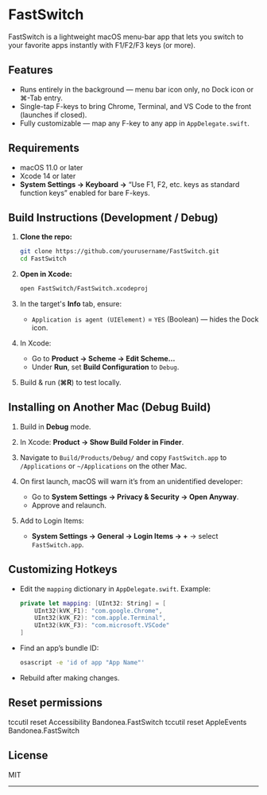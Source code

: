 # FastSwitch

FastSwitch is a lightweight macOS menu-bar app that lets you switch to your favorite apps instantly with F1/F2/F3 keys (or more).

## Features

* Runs entirely in the background — menu bar icon only, no Dock icon or ⌘-Tab entry.
* Single-tap F-keys to bring Chrome, Terminal, and VS Code to the front (launches if closed).
* Fully customizable — map any F-key to any app in `AppDelegate.swift`.

## Requirements

* macOS 11.0 or later
* Xcode 14 or later
* **System Settings → Keyboard →** “Use F1, F2, etc. keys as standard function keys” enabled for bare F-keys.

## Build Instructions (Development / Debug)

1. **Clone the repo:**

   ```bash
   git clone https://github.com/yourusername/FastSwitch.git
   cd FastSwitch
   ```
2. **Open in Xcode:**

   ```bash
   open FastSwitch/FastSwitch.xcodeproj
   ```
3. In the target's **Info** tab, ensure:

   * `Application is agent (UIElement)` = `YES` (Boolean) — hides the Dock icon.
4. In Xcode:

   * Go to **Product → Scheme → Edit Scheme…**
   * Under **Run**, set **Build Configuration** to `Debug`.
5. Build & run (**⌘R**) to test locally.

## Installing on Another Mac (Debug Build)

1. Build in **Debug** mode.
2. In Xcode: **Product → Show Build Folder in Finder**.
3. Navigate to `Build/Products/Debug/` and copy `FastSwitch.app` to `/Applications` or `~/Applications` on the other Mac.
4. On first launch, macOS will warn it’s from an unidentified developer:

   * Go to **System Settings → Privacy & Security → Open Anyway**.
   * Approve and relaunch.
5. Add to Login Items:

   * **System Settings → General → Login Items → +** → select `FastSwitch.app`.

## Customizing Hotkeys

* Edit the `mapping` dictionary in `AppDelegate.swift`. Example:

  ```swift
  private let mapping: [UInt32: String] = [
      UInt32(kVK_F1): "com.google.Chrome",
      UInt32(kVK_F2): "com.apple.Terminal",
      UInt32(kVK_F3): "com.microsoft.VSCode"
  ]
  ```
* Find an app’s bundle ID:

  ```bash
  osascript -e 'id of app "App Name"'
  ```
* Rebuild after making changes.

## Reset permissions

tccutil reset Accessibility Bandonea.FastSwitch
tccutil reset AppleEvents Bandonea.FastSwitch    

## License

MIT

---
